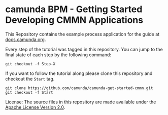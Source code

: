 # camunda BPM - Getting Started Developing CMMN Applications

This Repository contains the example process application for the guide at [docs.camunda.org](https://docs.camunda.org/get-started/cmmn11/).

Every step of the tutorial was tagged in this repository. You can jump to the final state of each step
by the following command:

```
git checkout -f Step-X
```

If you want to follow the tutorial along please clone this repository and checkout the `Start` tag.

```
git clone https://github.com/camunda/camunda-get-started-cmmn.git
git checkout -f Start
```

License: The source files in this repository are made available under the [Apache License Version 2.0](./LICENSE).

